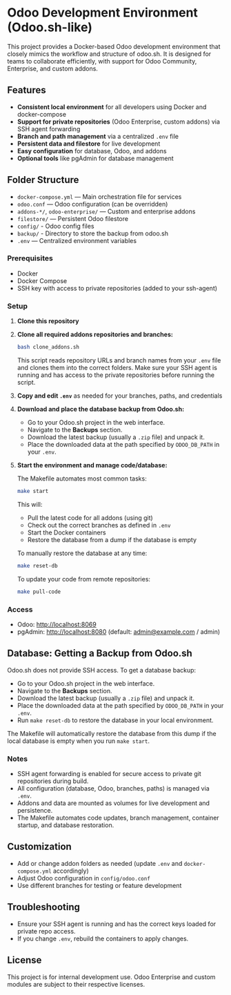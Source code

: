 # Odoo Development Environment (Odoo.sh-like)

This project provides a Docker-based Odoo development environment that closely mimics the workflow and structure of odoo.sh. It is designed for teams to collaborate efficiently, with support for Odoo Community, Enterprise, and custom addons.

## Features

- **Consistent local environment** for all developers using Docker and docker-compose
- **Support for private repositories** (Odoo Enterprise, custom addons) via SSH agent forwarding
- **Branch and path management** via a centralized `.env` file
- **Persistent data and filestore** for live development
- **Easy configuration** for database, Odoo, and addons
- **Optional tools** like pgAdmin for database management

## Folder Structure

- `docker-compose.yml` — Main orchestration file for services
- `odoo.conf` — Odoo configuration (can be overridden)
- `addons-*/`, `odoo-enterprise/` — Custom and enterprise addons
- `filestore/` — Persistent Odoo filestore
- `config/` - Odoo config files
- `backup/` - Directory to store the backup from odoo.sh
- `.env` — Centralized environment variables

### Prerequisites

- Docker
- Docker Compose
- SSH key with access to private repositories (added to your ssh-agent)

### Setup

1. **Clone this repository**
2. **Clone all required addons repositories and branches:**

   ```sh
   bash clone_addons.sh
   ```

   This script reads repository URLs and branch names from your `.env` file and clones them into the correct folders. Make sure your SSH agent is running and has access to the private repositories before running the script.

3. **Copy and edit `.env`** as needed for your branches, paths, and credentials
4. **Download and place the database backup from Odoo.sh:**

   - Go to your Odoo.sh project in the web interface.
   - Navigate to the **Backups** section.
   - Download the latest backup (usually a `.zip` file) and unpack it.
   - Place the downloaded data at the path specified by `ODOO_DB_PATH` in your `.env`.

5. **Start the environment and manage code/database:**

   The Makefile automates most common tasks:

   ```sh
   make start
   ```

   This will:
   - Pull the latest code for all addons (using git)
   - Check out the correct branches as defined in `.env`
   - Start the Docker containers
   - Restore the database from a dump if the database is empty

   To manually restore the database at any time:

   ```sh
   make reset-db
   ```

   To update your code from remote repositories:

   ```sh
   make pull-code
   ```

### Access

- Odoo: <http://localhost:8069>
- pgAdmin: <http://localhost:8080> (default: <admin@example.com> / admin)

## Database: Getting a Backup from Odoo.sh

Odoo.sh does not provide SSH access. To get a database backup:

- Go to your Odoo.sh project in the web interface.
- Navigate to the **Backups** section.
- Download the latest backup (usually a `.zip` file) and unpack it.
- Place the downloaded data at the path specified by `ODOO_DB_PATH` in your `.env`.
- Run `make reset-db` to restore the database in your local environment.

The Makefile will automatically restore the database from this dump if the local database is empty when you run `make start`.

### Notes

- SSH agent forwarding is enabled for secure access to private git repositories during build.
- All configuration (database, Odoo, branches, paths) is managed via `.env`.
- Addons and data are mounted as volumes for live development and persistence.
- The Makefile automates code updates, branch management, container startup, and database restoration.

## Customization

- Add or change addon folders as needed (update `.env` and `docker-compose.yml` accordingly)
- Adjust Odoo configuration in `config/odoo.conf`
- Use different branches for testing or feature development

## Troubleshooting

- Ensure your SSH agent is running and has the correct keys loaded for private repo access.
- If you change `.env`, rebuild the containers to apply changes.

## License

This project is for internal development use. Odoo Enterprise and custom modules are subject to their respective licenses.
